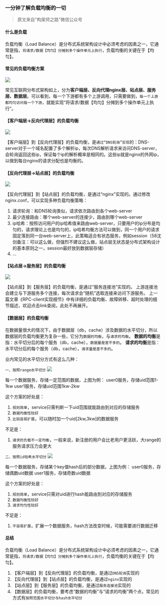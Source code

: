 ### 一分钟了解负载均衡的一切
> 原文来自"构架师之路"微信公众号

#### 什么是负载
负载均衡（Load Balance）是分布式系统架构设计中必须考虑的因素之一，它通常是指，`将请求/数据【均匀】分摊到多个操作单元上执行`，负载均衡的关键在于【均匀】。

#### 常见的负载均衡方案
![](https://github.com/yangguangyong/yangguangyong-s-blog/blob/master/assets/reference/01.png)

常见互联网分布式架构如上，分为**客户端层、反向代理nginx层、站点层、服务层、数据层**。可以看到，每一个下游都有多个上游调用，只需要做到，`每一个上游都均匀访问每一个下游`，就能实现“将请求/数据【均匀】分摊到多个操作单元上执行”。

#### 【客户端层->反向代理层】的负载均衡
![](https://github.com/yangguangyong/yangguangyong-s-blog/blob/master/assets/reference/02.png)

【客户端层】到【反向代理层】的负载均衡，是`通过“DNS轮询”实现`的：DNS-server对于一个域名配置了多个解析ip，每次DNS解析请求来访问DNS-server，会轮询返回这些ip，保证每个ip的解析概率是相同的。这些ip就是nginx的外网ip，以做到每台nginx的请求分配也是均衡的。

#### 【反向代理层->站点层】的负载均衡
![](https://github.com/yangguangyong/yangguangyong-s-blog/blob/master/assets/reference/03.png)

【反向代理层】到【站点层】的负载均衡，是通过“nginx”实现的。通过修改nginx.conf，可以实现多种负载均衡策略：

1. 请求轮询：和DNS轮询类似，请求依次路由到各个web-server
2. 最少连接路由：哪个web-server的连接少，路由到哪个web-server
3. ip哈希：按照访问用户的ip哈希值来路由web-server，只要用户的ip分布是均匀的，请求理论上也是均匀的，ip哈希均衡方法可以做到，同一个用户的请求固定落到同一台web-server上，此策略适合有状态服务，例如session（58沈剑备注：可以这么做，但强烈不建议这么做，站点层无状态是分布式架构设计的基本原则之一，session最好放到数据层存储）
4. ...

#### 【站点层->服务层】的负载均衡
![](https://github.com/yangguangyong/yangguangyong-s-blog/blob/master/assets/reference/04.png)

【站点层】到【服务层】的负载均衡，是通过“服务连接池”实现的。
上游连接池会建立与下游服务多个连接，每次请求会“随机”选取连接来访问下游服务。
上一篇文章《RPC-client实现细节》中有详细的负载均衡、故障转移、超时处理的细节描述，欢迎点击link查阅，此处不再展开。

#### 【数据层】的负载均衡

在数据量很大的情况下，由于数据层（db，cache）涉及数据的水平切分，所以数据层的负载均衡更为复杂一些，它分为`数据的均衡`，与`请求的均衡`。
**数据的均衡**是指：水平切分后的每个服务（db，cache），`数据量是差不多的`。
**请求的均衡**是指：水平切分后的每个服务（db，cache），`请求量是差不多的`。

业内常见的水平切分方式有这么几种：

`一、按照range水平切分`
![](https://github.com/yangguangyong/yangguangyong-s-blog/blob/master/assets/reference/05.png)

每一个数据服务，存储一定范围的数据，上图为例：
user0服务，存储uid范围1-1kw
user1服务，存储uid范围1kw-2kw

这个方案的好处是：

1. `规则简单`，service只需判断一下uid范围就能路由到对应的存储服务
2. `数据均衡性较好`
3. `比较容易扩展`，可以随时加一个uid[2kw,3kw]的数据服务

不足是：
1. `请求的负载不一定均衡`，一般来说，新注册的用户会比老用户更活跃，大range的服务请求压力会更大

`二、按照id哈希水平切分`
![](https://github.com/yangguangyong/yangguangyong-s-blog/blob/master/assets/reference/06.png)

每一个数据服务，存储某个key值hash后的部分数据，上图为例：
user0服务，存储偶数uid数据
user1服务，存储奇数uid数据

这个方案的好处是：

1. `规则简单`，service只需对uid进行hash能路由到对应的存储服务
2. `数据均衡性较好`
3. `请求均匀性较好`

不足是：
1. `不容易扩展`，扩展一个数据服务，hash方法改变时候，可能需要进行数据迁移

#### 总结
负载均衡（Load Balance）是分布式系统架构设计中必须考虑的因素之一，它通常是指，`将请求/数据【均匀】分摊到多个操作单元上执行`，负载均衡的关键在于【均匀】。

1. 【客户端层】到【反向代理层】的负载均衡，是通过`DNS轮询`实现的
2. 【反向代理层】到【站点层】的负载均衡，是通过`nginx`实现的
3. 【站点层】到【服务层】的负载均衡，是通过`服务连接池`实现的
4. 【数据层】的负载均衡，要考虑“数据的均衡”与“请求的均衡”两个点，常见的方式有`按照范围水平切分与hash水平切分`
